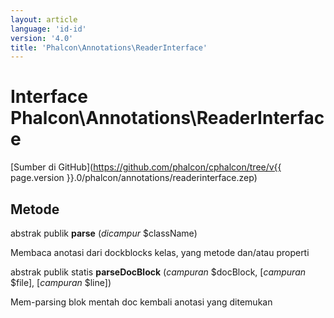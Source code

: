 ```yaml
---
layout: article
language: 'id-id'
version: '4.0'
title: 'Phalcon\Annotations\ReaderInterface'
---
```

# Interface **Phalcon\Annotations\ReaderInterface**

[Sumber di GitHub](https://github.com/phalcon/cphalcon/tree/v{{ page.version }}.0/phalcon/annotations/readerinterface.zep)

## Metode

abstrak publik **parse** (*dicampur* $className)

Membaca anotasi dari dockblocks kelas, yang metode dan/atau properti

abstrak publik statis **parseDocBlock** (*campuran* $docBlock, [*campuran* $file], [*campuran* $line])

Mem-parsing blok mentah doc kembali anotasi yang ditemukan